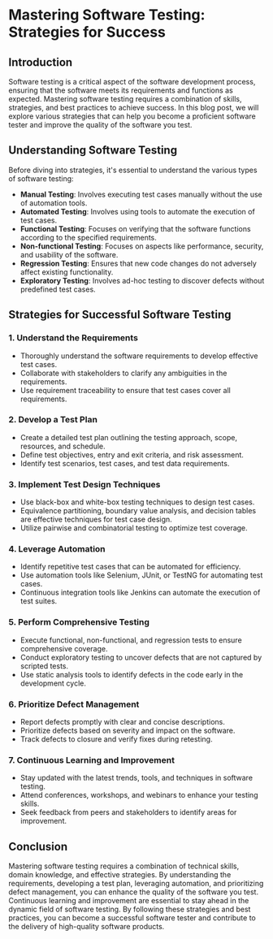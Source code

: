 # Mastering Software Testing: Strategies for Success

## Introduction

Software testing is a critical aspect of the software development process, ensuring that the software meets its requirements and functions as expected. Mastering software testing requires a combination of skills, strategies, and best practices to achieve success. In this blog post, we will explore various strategies that can help you become a proficient software tester and improve the quality of the software you test.

## Understanding Software Testing

Before diving into strategies, it's essential to understand the various types of software testing:

- **Manual Testing**: Involves executing test cases manually without the use of automation tools.
- **Automated Testing**: Involves using tools to automate the execution of test cases.
- **Functional Testing**: Focuses on verifying that the software functions according to the specified requirements.
- **Non-functional Testing**: Focuses on aspects like performance, security, and usability of the software.
- **Regression Testing**: Ensures that new code changes do not adversely affect existing functionality.
- **Exploratory Testing**: Involves ad-hoc testing to discover defects without predefined test cases.

## Strategies for Successful Software Testing

### 1. Understand the Requirements

- Thoroughly understand the software requirements to develop effective test cases.
- Collaborate with stakeholders to clarify any ambiguities in the requirements.
- Use requirement traceability to ensure that test cases cover all requirements.

### 2. Develop a Test Plan

- Create a detailed test plan outlining the testing approach, scope, resources, and schedule.
- Define test objectives, entry and exit criteria, and risk assessment.
- Identify test scenarios, test cases, and test data requirements.

### 3. Implement Test Design Techniques

- Use black-box and white-box testing techniques to design test cases.
- Equivalence partitioning, boundary value analysis, and decision tables are effective techniques for test case design.
- Utilize pairwise and combinatorial testing to optimize test coverage.

### 4. Leverage Automation

- Identify repetitive test cases that can be automated for efficiency.
- Use automation tools like Selenium, JUnit, or TestNG for automating test cases.
- Continuous integration tools like Jenkins can automate the execution of test suites.

### 5. Perform Comprehensive Testing

- Execute functional, non-functional, and regression tests to ensure comprehensive coverage.
- Conduct exploratory testing to uncover defects that are not captured by scripted tests.
- Use static analysis tools to identify defects in the code early in the development cycle.

### 6. Prioritize Defect Management

- Report defects promptly with clear and concise descriptions.
- Prioritize defects based on severity and impact on the software.
- Track defects to closure and verify fixes during retesting.

### 7. Continuous Learning and Improvement

- Stay updated with the latest trends, tools, and techniques in software testing.
- Attend conferences, workshops, and webinars to enhance your testing skills.
- Seek feedback from peers and stakeholders to identify areas for improvement.

## Conclusion

Mastering software testing requires a combination of technical skills, domain knowledge, and effective strategies. By understanding the requirements, developing a test plan, leveraging automation, and prioritizing defect management, you can enhance the quality of the software you test. Continuous learning and improvement are essential to stay ahead in the dynamic field of software testing. By following these strategies and best practices, you can become a successful software tester and contribute to the delivery of high-quality software products.